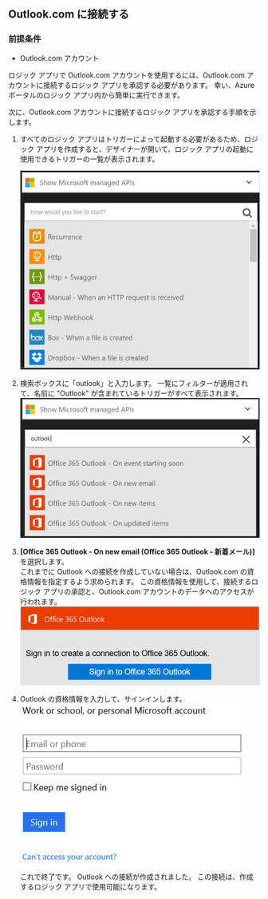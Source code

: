 ## <a name="connect-to-outlookcom"></a>Outlook.com に接続する
### <a name="prerequisites"></a>前提条件
* Outlook.com アカウント

ロジック アプリで Outlook.com アカウントを使用するには、Outlook.com アカウントに接続するロジック アプリを承認する必要があります。 幸い、Azure ポータルのロジック アプリ内から簡単に実行できます。 

次に、Outlook.com アカウントに接続するロジック アプリを承認する手順を示します。

1. すべてのロジック アプリはトリガーによって起動する必要があるため、ロジック アプリを作成すると、デザイナーが開いて、ロジック アプリの起動に使用できるトリガーの一覧が表示されます。
   
   ![](./media/connectors-create-api-outlook/office365-outlook-0.png)
2. 検索ボックスに「outlook」と入力します。 一覧にフィルターが適用されて、名前に "Outlook" が含まれているトリガーがすべて表示されます。![](./media/connectors-create-api-outlook/office365-outlook-0-5.png)
3. **[Office 365 Outlook - On new email (Office 365 Outlook - 新着メール)]** を選択します。   
   これまでに Outlook への接続を作成していない場合は、Outlook.com の資格情報を指定するよう求められます。 この資格情報を使用して、接続するロジック アプリの承認と、Outlook.com アカウントのデータへのアクセスが行われます。![](./media/connectors-create-api-outlook/office365-outlook-1.png)
4. Outlook の資格情報を入力して、サインインします。![](./media/connectors-create-api-outlook/office365-outlook-2.png)  
   これで終了です。 Outlook への接続が作成されました。 この接続は、作成するロジック アプリで使用可能になります。

